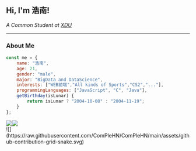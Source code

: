 <h2> Hi, I'm 浩南! </h2>
<p><em>A Common Student at <a href="https://www.xidian.edu.cn/">XDU</a></em></p>

---

###  About Me  
```javascript
const me = {
    name: "浩南",
    age: 21,
    gender: "male",
    major: "BigData and DataScience",
    interests: ["WEB前端","All kinds of Sports","CS2","..."],
    programmingLanguages: ["JavaScript", "C", "Java"],
    getBirthday(isLunar) {
        return isLunar ? "2004-10-08" : "2004-11-19";
    }
};
```
<div style="display: flex; justify-content: between-around; align-items: center;">
    <img src="https://github-readme-stats.vercel.app/api?username=ComPleHN&locale=cn&line_height=33&show_icons=true&hide=&theme=radical&rank_icon=github&custom_title=MyLanguage"/>
    <img src="https://github-readme-stats.vercel.app/api/top-langs/?username=ComPleHN&locale=cn&line_height=33&theme=&langs_count=5&custom_title=MyLanguage"/> 
</div> 
![](https://raw.githubusercontent.com/ComPleHN/ComPleHN/main/assets/github-contribution-grid-snake.svg)

